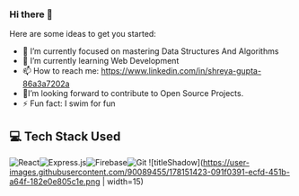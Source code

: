 ### Hi there 👋

<!--
**shreyagupta2405/shreyagupta2405** is a ✨ _special_ ✨ repository because its `README.md` (this file) appears on your GitHub profile.
-->
Here are some ideas to get you started:

- 🔭 I’m currently focused on mastering Data Structures And Algorithms 
- 🌱 I’m currently learning Web Development
- 📫 How to reach me: https://www.linkedin.com/in/shreya-gupta-86a3a7202a
- 💬I’m looking forward to contribute to Open Source Projects.
- ⚡ Fun fact: I swim for fun

## 💻 Tech Stack Used

<img alt="React" src="https://img.shields.io/badge/react-%2320232a.svg?style=for-the-badge&logo=react&logoColor=%2361DAFB"/><img alt="Express.js" src="https://img.shields.io/badge/express.js-%23404d59.svg?style=for-the-badge&logo=express&logoColor=%2361DAFB"/><img alt="Firebase"  src="https://img.shields.io/badge/VisualStudioCode-0078d7.svg?style=for-the-badge&logo=visual-studio-code&logoColor=white"/><img alt="Git" 
src="https://img.shields.io/badge/git-%23F05033.svg?style=for-the-badge&logo=git&logoColor=white"/>
![titleShadow](https://user-images.githubusercontent.com/90089455/178151423-091f0391-ecfd-451b-a64f-182e0e805c1e.png | width=15)

